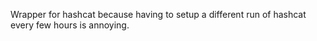 Wrapper for hashcat because having to setup a different run of hashcat every few hours is annoying.
